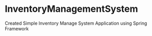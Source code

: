 # InventoryManagementSystem
Created Simple Inventory Manage System Application using Spring Framework
